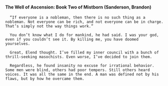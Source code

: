 #### The Well of Ascension: Book Two of Mistborn (Sanderson, Brandon)
      “If everyone is a nobleman, then there is no such thing as a nobleman. Not everyone can be rich, and not everyone can be in charge. That’s simply not the way things work.”

      You don’t know what I do for mankind, he had said. I was your god, even if you couldn’t see it. By killing me, you have doomed yourselves.

      Great, Elend thought. I’ve filled my inner council with a bunch of thrill-seeking masochists. Even worse, I’ve decided to join them.

      Regardless, he found insanity no excuse for irrational behavior. Some men were blind, others had poor tempers. Still others heard voices. It was all the same in the end. A man was defined not by his flaws, but by how he overcame them.

